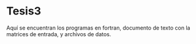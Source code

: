 # Tesis3
Aquí se encuentran los programas en fortran, documento de texto con la matrices de entrada, y archivos de datos.
